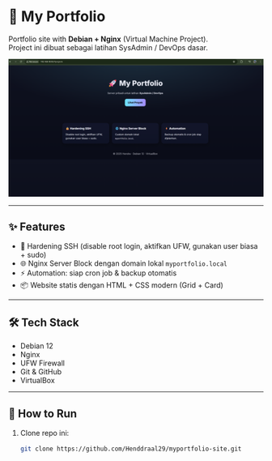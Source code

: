 # 🚀 My Portfolio

Portfolio site with **Debian + Nginx** (Virtual Machine Project).  
Project ini dibuat sebagai latihan SysAdmin / DevOps dasar.

![Screenshot](./screenshot.png)

---

## ✨ Features
- 🔐 Hardening SSH (disable root login, aktifkan UFW, gunakan user biasa + sudo)
- 🌐 Nginx Server Block dengan domain lokal `myportfolio.local`
- ⚡ Automation: siap cron job & backup otomatis
- 📦 Website statis dengan HTML + CSS modern (Grid + Card)

---

## 🛠 Tech Stack
- Debian 12
- Nginx
- UFW Firewall
- Git & GitHub
- VirtualBox

---

## 🚀 How to Run
1. Clone repo ini:
   ```bash
   git clone https://github.com/Henddraal29/myportfolio-site.git
